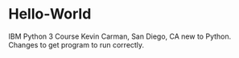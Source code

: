 # Hello-World
IBM Python 3 Course
Kevin Carman, San Diego, CA new to Python.
Changes to get program to run correctly.
